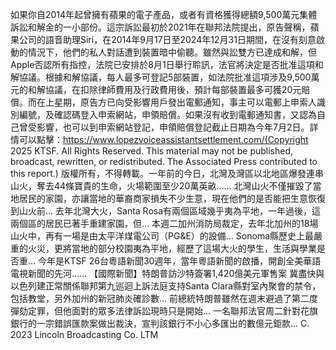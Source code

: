 如果你自2014年起曾擁有蘋果的電子產品，或者有資格獲得總額9,500萬元集體訴訟和解金的一小部份。這宗訴訟最初於2021年在聯邦法院提出，原告聲稱，蘋果公司的語音助理Siri，在2014年9月17日至2024年12月31日期間，在沒有刻意啟動的情況下，他們的私人對話遭到裝置暗中偷聽。雖然與訟雙方已達成和解，但Apple否認所有指控，法院已安排於8月1日舉行聆訊，法官將決定是否批准這項和解協議。根據和解協議，每人最多可登記5部裝置，如法院批准這項涉及9,500萬元的和解協議，在扣除律師費用及行政費用後，預計每部裝置最多可獲20元賠償。而在上星期，原告方已向受影響用戶發出電郵通知，事主可以電郵上申索人識別編號，及確認碼登入申索網站，申領賠償。如果沒有收到電郵通知書，又認為自己曾受影響，也可以到申索網站登記，申領賠償登記截止日期為今年7月2日。詳情可以點擊：https://www.lopezvoiceassistantsettlement.com/(Copyright 2025 KTSF. All Rights Reserved. This material may not be published, broadcast, rewritten, or redistributed. The Associated Press contributed to this report.)
版權所有，不得轉載。一年前的今日，北灣及灣區以北地區爆發連串山火，奪去44條寶貴的生命，火場範圍至少20萬英畝…… 北灣山火不僅摧毀了當地居民的家園，亦讓當地的華裔商家損失不少生意，現在他們的是否能把生意恢復到山火前… 去年北灣大火，Santa Rosa有兩個區域幾乎夷為平地，一年過後，這兩個區的居民已著手重建家園，但… 本週二加州消防局裁定，去年北加州的18場山火中，再有一場是由太平洋煤電公司（PG&E）的設備… Sonoma縣歷史上最嚴重的火災，更將當地的部分校園夷為平地，經歷了這場大火的學生，生活與學業是否重… 今年是KTSF 26台粵語新聞30週年，當年粵語新聞的啟播，開創全美華語電視新聞的先河…… 【國際新聞】特朗普訪沙特簽署1,420億美元軍售案 冀盡快與以色列建正常關係聯邦第九巡迴上訴法庭支持Santa Clara縣對室內聚會的禁令，包括教堂，另外加州的新冠肺炎確診數… 前總統特朗普雖然在週末避過了第二度彈劾定罪，但他面對的眾多法律訴訟現時只是開始… 一名聯邦法官周二針對花旗銀行的一宗錯誤匯款案做出裁決，宣判該銀行不小心多匯出的數億元鉅款… 
			C. 2023 Lincoln Broadcasting Co. LTM		